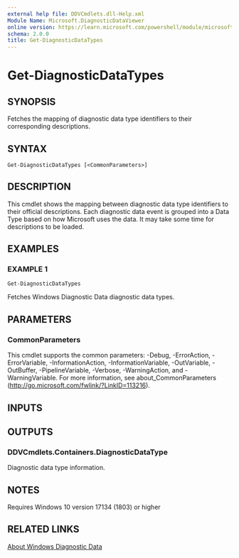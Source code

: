 ```yaml
---
external help file: DDVCmdlets.dll-Help.xml
Module Name: Microsoft.DiagnosticDataViewer
online version: https://learn.microsoft.com/powershell/module/microsoft.diagnosticdataviewer/get-diagnosticdatatypes?view=windowsserver2019-ps&wt.mc_id=ps-gethelp
schema: 2.0.0
title: Get-DiagnosticDataTypes
---
```


# Get-DiagnosticDataTypes

## SYNOPSIS
Fetches the mapping of diagnostic data type identifiers to their corresponding descriptions.

## SYNTAX

```
Get-DiagnosticDataTypes [<CommonParameters>]
```

## DESCRIPTION
This cmdlet shows the mapping between diagnostic data type identifiers to their official descriptions.
Each diagnostic data event is grouped into a Data Type based on how Microsoft uses the data.
It may take some time for descriptions to be loaded.

## EXAMPLES

### EXAMPLE 1
```
Get-DiagnosticDataTypes
```

Fetches Windows Diagnostic Data diagnostic data types.

## PARAMETERS

### CommonParameters
This cmdlet supports the common parameters: -Debug, -ErrorAction, -ErrorVariable, -InformationAction, -InformationVariable, -OutVariable, -OutBuffer, -PipelineVariable, -Verbose, -WarningAction, and -WarningVariable. For more information, see about_CommonParameters (http://go.microsoft.com/fwlink/?LinkID=113216).

## INPUTS

## OUTPUTS

### DDVCmdlets.Containers.DiagnosticDataType
Diagnostic data type information.

## NOTES
Requires Windows 10 version 17134 (1803) or higher

## RELATED LINKS

[About Windows Diagnostic Data](/windows/privacy/windows-diagnostic-data)

